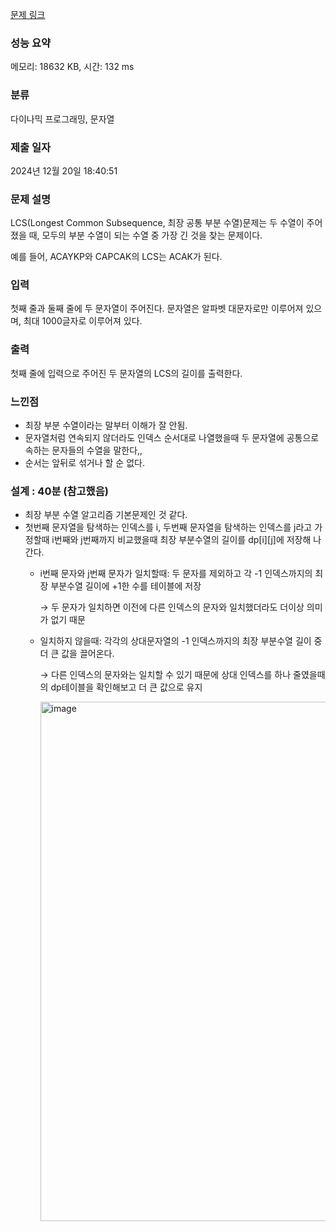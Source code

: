 [문제 링크](https://www.acmicpc.net/problem/9251) 

### 성능 요약

메모리: 18632 KB, 시간: 132 ms

### 분류

다이나믹 프로그래밍, 문자열

### 제출 일자

2024년 12월 20일 18:40:51

### 문제 설명

<p>LCS(Longest Common Subsequence, 최장 공통 부분 수열)문제는 두 수열이 주어졌을 때, 모두의 부분 수열이 되는 수열 중 가장 긴 것을 찾는 문제이다.</p>

<p>예를 들어, ACAYKP와 CAPCAK의 LCS는 ACAK가 된다.</p>

### 입력 

 <p>첫째 줄과 둘째 줄에 두 문자열이 주어진다. 문자열은 알파벳 대문자로만 이루어져 있으며, 최대 1000글자로 이루어져 있다.</p>

### 출력 

 <p>첫째 줄에 입력으로 주어진 두 문자열의 LCS의 길이를 출력한다.</p>

### 느낀점

- 최장 부분 수열이라는 말부터 이해가 잘 안됨.
- 문자열처럼 연속되지 않더라도 인덱스 순서대로 나열했을때 두 문자열에 공통으로 속하는 문자들의 수열을 말한다,,
- 순서는 앞뒤로 섞거나 할 순 없다.

### 설계 : 40분 (참고했음)

- 최장 부분 수열 알고리즘 기본문제인 것 같다.
- 첫번째 문자열을 탐색하는 인덱스를 i, 두번째 문자열을 탐색하는 인덱스를 j라고 가정할때 i번째와 j번째까지 비교했을때 최장 부분수열의 길이를 dp[i][j]에 저장해 나간다.
    - i번째 문자와 j번째 문자가 일치할때: 두 문자를 제외하고 각 -1 인덱스까지의 최장 부분수열 길이에 +1한 수를 테이블에 저장
        
        → 두 문자가 일치하면 이전에 다른 인덱스의 문자와 일치했더라도 더이상 의미가 없기 때문
        
    - 일치하지 않을때: 각각의 상대문자열의 -1 인덱스까지의 최장 부분수열 길이 중 더 큰 값을 끌어온다.
        
        → 다른 인덱스의 문자와는 일치할 수 있기 때문에 상대 인덱스를 하나 줄였을때의 dp테이블을 확인해보고 더 큰 값으로 유지
        
        <img width="831" alt="image" src="https://github.com/user-attachments/assets/6016da68-a511-4971-a833-d819fe549b7c" />